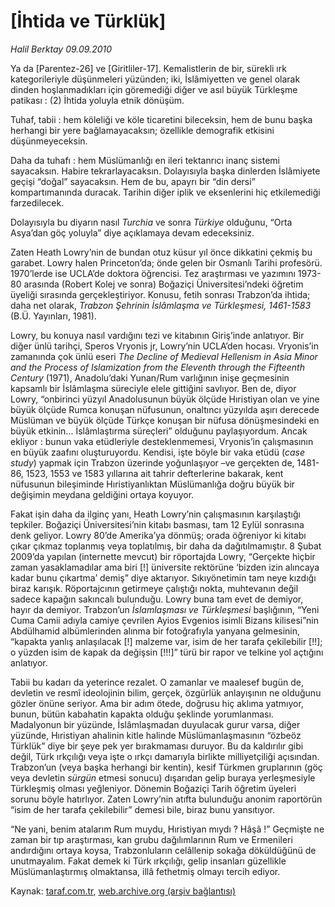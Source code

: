# [İhtida ve Türklük]

*Halil Berktay 09.09.2010*

<div class="yazi"><p>Ya da [Parentez-26] ve [Giritliler-17]. Kemalistlerin de bir, sürekli ırk kategorileriyle düşünmeleri yüzünden; iki, İslâmiyetten ve genel olarak dinden hoşlanmadıkları için göremediği diğer ve asıl büyük Türkleşme patikası : (2) İhtida yoluyla etnik dönüşüm. </p>
<p>Tuhaf, tabii : hem köleliği ve köle ticaretini bileceksin, hem de bunu başka herhangi bir yere bağlamayacaksın; özellikle demografik etkisini düşünmeyeceksin. </p>
<p>Daha da tuhafı : hem Müslümanlığı en ileri tektanrıcı inanç sistemi sayacaksın. Habire tekrarlayacaksın. Dolayısıyla başka dinlerden İslâmiyete geçişi “doğal” sayacaksın. Hem de bu, apayrı bir “din dersi” kompartımanında duracak. Tarihin diğer iplik ve eksenlerini hiç etkilemediği farzedilecek.</p>
<p>Dolayısıyla bu diyarın nasıl <i>Turchia</i> ve sonra <i>Türkiye</i> olduğunu, “Orta Asya’dan göç yoluyla” diye açıklamaya devam edeceksiniz.</p>
<p>Zaten Heath Lowry’nin de bundan otuz küsur yıl önce dikkatini çekmiş bu garabet. Lowry halen Princeton’da; önde gelen bir Osmanlı Tarihi profesörü. 1970’lerde ise UCLA’de doktora öğrencisi. Tez araştırması ve yazımını 1973-80 arasında (Robert Kolej ve sonra) Boğaziçi Üniversitesi’ndeki öğretim üyeliği sırasında gerçekleştiriyor. Konusu, fetih sonrası Trabzon’da ihtida; daha net olarak, <i>Trabzon Şehrinin İslâmlaşma ve Türkleşmesi, 1461-1583</i> (B.Ü. Yayınları, 1981). </p>
<p>Lowry, bu konuya nasıl vardığını tezi ve kitabının Giriş’inde anlatıyor. Bir diğer ünlü tarihçi, Speros Vryonis jr, Lowry’nin UCLA’den hocası. Vryonis’in zamanında çok ünlü eseri <i>The Decline of Medieval Hellenism in Asia Minor and the Process of Islamization from the Eleventh through the Fifteenth Century</i> (1971), Anadolu’daki Yunan/Rum varlığının inişe geçmesinin kapsamlı bir İslâmlaşma süreciyle elele gittiğini savlıyor. Ben de, diyor Lowry, “onbirinci yüzyıl Anadolusunun büyük ölçüde Hıristiyan olan ve yine büyük ölçüde Rumca konuşan nüfusunun, onaltıncı yüzyılda aşırı derecede Müslüman ve büyük ölçüde Türkçe konuşan bir nüfusa dönüşmesindeki en büyük etkinin... İslâmlaştırma süreçleri” olduğunu paylaşıyordum. Ancak ekliyor : bunun vaka etüdleriyle desteklenmemesi, Vryonis’in çalışmasının en büyük zaafını oluşturuyordu. Kendisi, işte böyle bir vaka etüdü (<i>case study</i>) yapmak için Trabzon üzerinde yoğunlaşıyor –ve gerçekten de, 1481-86, 1523, 1553 ve 1583 yıllarına ait tahrir defterlerine bakarak, kent nüfusunun bileşiminde Hıristiyanlıktan Müslümanlığa doğru büyük bir değişimin meydana geldiğini ortaya koyuyor. </p>
<p>Fakat işin daha da ilginç yanı, Heath Lowry’nin çalışmasının karşılaştığı tepkiler. Boğaziçi Üniversitesi’nin kitabı basması, tam 12 Eylül sonrasına denk geliyor. Lowry 80’de Amerika’ya dönmüş; orada öğreniyor ki kitabı çıkar çıkmaz toplanmış veya toplatılmış, bir daha da dağıtılmamıştır. 8 Şubat 2009’da yapılan (internette mevcut) bir röportajda Lowry, “Gerçekte hiçbir zaman yasaklamadılar ama biri [!] üniversite rektörüne ‘bizden izin alıncaya kadar bunu çıkartma’ demiş” diye aktarıyor. Sıkıyönetimin tam neye kızdığı biraz karışık. Röportajcının getirmeye çalıştığı nokta, muhtevanın değil sadece kapağın sakıncalı bulunduğu. Lowry buna tam evet de demiyor, hayır da demiyor. Trabzon’un <i>İslamlaşması ve Türkleşmesi</i> başlığının, “Yeni Cuma Camii adıyla camiye çevrilen Ayios Evgenios isimli Bizans kilisesi”nin Abdülhamid albümlerinden alınma bir fotoğrafıyla yanyana gelmesinin, “kapakta yanlış anlaşılacak [!] malzeme var, isim de her tarafa çekilebilir [!!]; o yüzden isim de kapak da değişsin [!!!]” türü bir rapor ve telkine yol açtığını anlatıyor. </p>
<p>Tabii bu kadarı da yeterince rezalet. O zamanlar ve maalesef bugün de, devletin ve resmî ideolojinin bilim, gerçek, özgürlük anlayışının ne olduğunu gözler önüne seriyor. Ama bir adım ötede, doğrusu hiç aklıma yatmıyor, bunun, bütün kabahatin kapakta olduğu şeklinde yorumlanması. Madalyonun bir yüzünde, İslâmlaşmadan duyulacak gurur varsa, diğer yüzünde, Hıristiyan ahalinin kitle halinde Müslümanlaşmasının “özbeöz Türklük” diye bir şeye pek yer bırakmaması duruyor. Bu da kaldırılır gibi değil, Türk ırkçılığı veya işte o ırkçı damarıyla birlikte milliyetçiliği açısından. Trabzon’un (veya başka herhangi bir kentin), kesif Türkmen gruplarının (göç veya devletin <i>sürgün </i>etmesi sonucu) dışarıdan gelip buraya yerleşmesiyle Türkleşmiş olması yeğleniyor. Dönemin Boğaziçi Tarih öğretim üyeleri sorunu böyle hatırlıyor. Zaten Lowry’nin atıfta bulunduğu anonim raportörün “isim de her tarafa çekilebilir” demesi bile, biraz bunu yansıtıyor.</p>
<p>“Ne yani, benim atalarım Rum muydu, Hıristiyan mıydı ? Hâşâ !” Geçmişte ne zaman bir tıp araştırması, kan grubu dağılımlarının Rum ve Ermenileri andırdığını ortaya koysa, Trabzonluların celâllenip sokağa döküldüğünü de unutmayalım. Fakat demek ki Türk ırkçılığı, gelip insanları güzellikle Müslümanlaştırmış olmaktansa, illâ fethetmiş olmayı tercih ediyor.</p></div>

Kaynak: [taraf.com.tr](http://www.taraf.com.tr:80/halil-berktay/makale-ihtida-ve-turkluk.htm), [web.archive.org (arşiv bağlantısı)](http://web.archive.org/web/20100910195737/http://www.taraf.com.tr:80/halil-berktay/makale-ihtida-ve-turkluk.htm)
